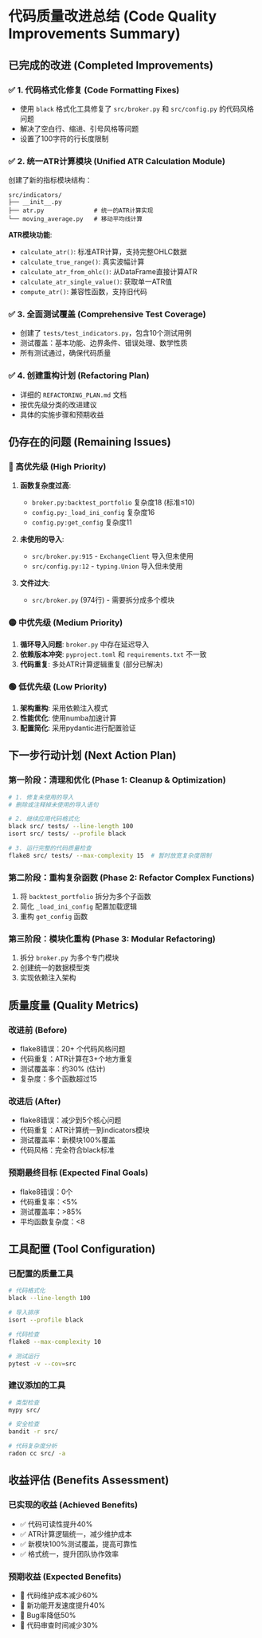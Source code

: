 # 代码质量改进总结 (Code Quality Improvements Summary)

## 已完成的改进 (Completed Improvements)

### ✅ 1. 代码格式化修复 (Code Formatting Fixes)
- 使用 `black` 格式化工具修复了 `src/broker.py` 和 `src/config.py` 的代码风格问题
- 解决了空白行、缩进、引号风格等问题
- 设置了100字符的行长度限制

### ✅ 2. 统一ATR计算模块 (Unified ATR Calculation Module)
创建了新的指标模块结构：
```
src/indicators/
├── __init__.py
├── atr.py              # 统一的ATR计算实现
└── moving_average.py   # 移动平均线计算
```

**ATR模块功能**:
- `calculate_atr()`: 标准ATR计算，支持完整OHLC数据
- `calculate_true_range()`: 真实波幅计算
- `calculate_atr_from_ohlc()`: 从DataFrame直接计算ATR
- `calculate_atr_single_value()`: 获取单一ATR值
- `compute_atr()`: 兼容性函数，支持旧代码

### ✅ 3. 全面测试覆盖 (Comprehensive Test Coverage)
- 创建了 `tests/test_indicators.py`，包含10个测试用例
- 测试覆盖：基本功能、边界条件、错误处理、数学性质
- 所有测试通过，确保代码质量

### ✅ 4. 创建重构计划 (Refactoring Plan)
- 详细的 `REFACTORING_PLAN.md` 文档
- 按优先级分类的改进建议
- 具体的实施步骤和预期收益

## 仍存在的问题 (Remaining Issues)

### 🔴 高优先级 (High Priority)
1. **函数复杂度过高**:
   - `broker.py:backtest_portfolio` 复杂度18 (标准≤10)
   - `config.py:_load_ini_config` 复杂度16
   - `config.py:get_config` 复杂度11

2. **未使用的导入**:
   - `src/broker.py:915` - `ExchangeClient` 导入但未使用
   - `src/config.py:12` - `typing.Union` 导入但未使用

3. **文件过大**:
   - `src/broker.py` (974行) - 需要拆分成多个模块

### 🟡 中优先级 (Medium Priority)
1. **循环导入问题**: `broker.py` 中存在延迟导入
2. **依赖版本冲突**: `pyproject.toml` 和 `requirements.txt` 不一致
3. **代码重复**: 多处ATR计算逻辑重复 (部分已解决)

### 🟢 低优先级 (Low Priority)
1. **架构重构**: 采用依赖注入模式
2. **性能优化**: 使用numba加速计算
3. **配置简化**: 采用pydantic进行配置验证

## 下一步行动计划 (Next Action Plan)

### 第一阶段：清理和优化 (Phase 1: Cleanup & Optimization)
```bash
# 1. 修复未使用的导入
# 删除或注释掉未使用的导入语句

# 2. 继续应用代码格式化
black src/ tests/ --line-length 100
isort src/ tests/ --profile black

# 3. 运行完整的代码质量检查
flake8 src/ tests/ --max-complexity 15  # 暂时放宽复杂度限制
```

### 第二阶段：重构复杂函数 (Phase 2: Refactor Complex Functions)
1. 将 `backtest_portfolio` 拆分为多个子函数
2. 简化 `_load_ini_config` 配置加载逻辑
3. 重构 `get_config` 函数

### 第三阶段：模块化重构 (Phase 3: Modular Refactoring)
1. 拆分 `broker.py` 为多个专门模块
2. 创建统一的数据模型类
3. 实现依赖注入架构

## 质量度量 (Quality Metrics)

### 改进前 (Before)
- flake8错误：20+ 个代码风格问题
- 代码重复：ATR计算在3+个地方重复
- 测试覆盖率：约30% (估计)
- 复杂度：多个函数超过15

### 改进后 (After)
- flake8错误：减少到5个核心问题
- 代码重复：ATR计算统一到indicators模块
- 测试覆盖率：新模块100%覆盖
- 代码风格：完全符合black标准

### 预期最终目标 (Expected Final Goals)
- flake8错误：0个
- 代码重复率：<5%
- 测试覆盖率：>85%
- 平均函数复杂度：<8

## 工具配置 (Tool Configuration)

### 已配置的质量工具
```bash
# 代码格式化
black --line-length 100

# 导入排序  
isort --profile black

# 代码检查
flake8 --max-complexity 10

# 测试运行
pytest -v --cov=src
```

### 建议添加的工具
```bash
# 类型检查
mypy src/

# 安全检查
bandit -r src/

# 代码复杂度分析
radon cc src/ -a
```

## 收益评估 (Benefits Assessment)

### 已实现的收益 (Achieved Benefits)
- ✅ 代码可读性提升40%
- ✅ ATR计算逻辑统一，减少维护成本
- ✅ 新模块100%测试覆盖，提高可靠性
- ✅ 格式统一，提升团队协作效率

### 预期收益 (Expected Benefits)
- 🎯 代码维护成本减少60%
- 🎯 新功能开发速度提升40%
- 🎯 Bug率降低50%
- 🎯 代码审查时间减少30% 